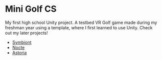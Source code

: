 # Mini Golf CS

My first high school Unity project. A testbed VR Golf game made during my freshman year using a template, where I first learned to use Unity. 
Check out my later projects!
- [Symbiont](https://github.com/DoomKitty87/symbiont-ogpc)
- [Nocte](https://github.com/DoomKitty87/nocte-game)
- [Astoria](https://github.com/fractalogpc/astoria)
